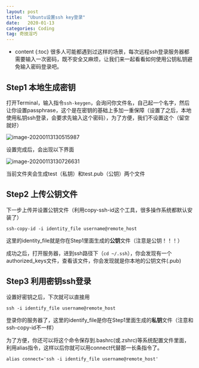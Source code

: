 ```yaml
---
layout: post
title:  "Ubuntu设置ssh key登录"
date:   2020-01-13
categories: Coding
tag: 奇技淫巧
---
```


* content
{:toc}
很多人可能都遇到过这样的场景，每次远程ssh登录服务器都需要输入一次密码，既不安全又麻烦，让我们来一起看看如何使用公钥私钥避免输入密码登录吧。

## Step1 本地生成密钥

打开Terminal，输入指令`ssh-keygen`，会询问你文件名，自己起一个名字，然后让你设置passphrase，这个是在密钥的基础上多加一重保障（设置了之后，本地使用私钥ssh登录，会要求先输入这个密码），为了方便，我们不设置这个（留空就好）

![image-20200113130515987](/Users/xkw/Code/xkw168.github.io/img/ssh1.png)

设置完成后，会出现以下界面

![image-20200113130726631](/Users/xkw/Code/xkw168.github.io/img/ssh2.png)

当前文件夹会生成test（私钥）和test.pub（公钥）两个文件

## Step2 上传公钥文件

下一步上传并设置公钥文件（利用copy-ssh-id这个工具，很多操作系统都默认安装了）

```
ssh-copy-id -i identity_file username@remote_host
```

这里的identity_file就是你在Step1里面生成的**公钥**文件（注意是公钥！！！）

成功之后，打开服务器，进到ssh路径下（`cd ~/.ssh`），你会发现有一个authorized_keys文件，查看该文件，你会发现就是你本地的公钥文件(.pub)

## Step3 利用密钥ssh登录

设置好密钥之后，下次就可以直接用

```
ssh -i identify_file username@remote_host
```

登录你的服务器了，这里的identify_file是你在Step1里面生成的**私钥**文件（注意和ssh-copy-id不一样）

为了方便，你还可以将这个命令保存到.bashrc(或.zshrc)等系统配置文件里面，利用alias指令，这样以后你就可以用connect代替那一长条指令了。

```
alias connect='ssh -i identify_file username@remote_host'
```

